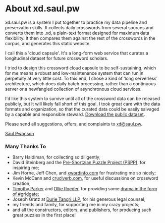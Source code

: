 # About xd.saul.pw

xd.saul.pw is a system I put together to practice my data pipeline and preservation skills.
It collects daily crosswords from several sources and converts them into .xd, a plain-text format designed for maximum data flexibility.
It then compares them against the rest of the crosswords in the corpus, and generates this static website.

I call this a 'cloud capsule'. It's a long-form web service that curates a longitudinal dataset for future crossword scholars.

I tried to design this crossword cloud capsule to be self-sustaining, which for me means a robust and low-maintenance system that can run in perpetuity at very little cost.
To this end, I chose a kind of ‘long serverless’ architecture, which does daily batch processing, rather than a continuous server or a newfangled collection of asynchronous cloud services.

I'd like this system to survive until all of the crossword data can be released publicly, but it will likely fall short of this goal.  I took great care with the data formats and organization, so that the curated data could be easily salvaged by a capable and responsible steward. [Download the public dataset](/data#download).

Please send all suggestions, offers, and complaints to [xd@saul.pw](mailto:xd@saul.pw).

[Saul Pwanson](saul.pw)

### Many Thanks To

* Barry Haldiman, for collecting so diligently;
* David Steinberg and the [Pre-Shortzian Puzzle Project (PSPP)](www.preshortzianpuzzleproject.com), for inspiring me;
* Jim Horne, Jeff Chen, and [xwordinfo.com](xwordinfo.com) for frustrating me so nicely;
* Kevin McCann and [cruciverb.com](cruciverb.com), for useful discussions on crossword creation;
* [Timothy Parker](https://en.wikipedia.org/wiki/Timothy_Parker_(puzzle_designer)) and [Ollie Roeder](http://fivethirtyeight.com/features/a-plagiarism-scandal-is-unfolding-in-the-crossword-world/), for providing some [drama in the form of #gridgate](https://twitter.com/hashtag/gridgate);
* Joseph Gratz at [Durie Tangri LLP](durietangri.com), for his generous legal counsel;
* my friends and family, for supporting me in my crazy projects;
* and all the constructors, editors, and publishers, for producing such great puzzles in the first place!

